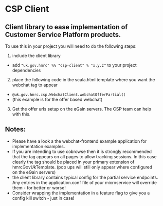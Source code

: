 CSP Client
==========

Client library to ease implementation of Customer Service Platform products.
----------------------------------------------------------------------------

To use this in your project you will need to do the following steps:

1. include the client library
  * add `"uk.gov.hmrc" %% "csp-client" % "x.y.z"` to your project dependencies
2. place the following code in the scala.html template where you want the webchat tag to appear
  * `@uk.gov.hmrc.csp.WebchatClient.webchatOfferPartial()`
  * (this example is for the offer based webchat)
3. Get the offer urls setup on the eGain servers. The CSP team can help with this.     


Notes:
------

  * Please have a look a the webchat-frontend example application for implementation examples.
  * If you are intending to use cobrowse then it is strongly recommended that the tag appears on all pages to allow tracking sessions.
  In this case clearly the tag should be placed in your primary extension of hmrcGovUkTemplate. (pop ups will still only appear where configured on the eGain servers)
  * the client library contains typical config for the partial service endpoints.  Any entries in the application.conf file of your microservice will override them - for better or worse!
  * Consider wrapping the implementation in a feature flag to give you a config kill switch - just in case!


